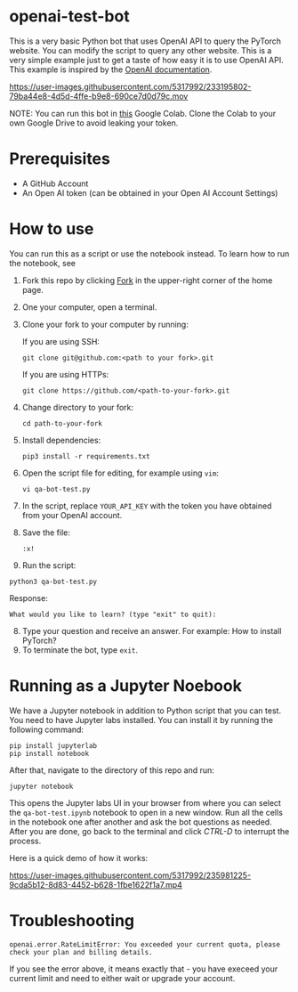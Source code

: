 # openai-test-bot

This is a very basic Python bot that uses OpenAI API to query the PyTorch website.
You can modify the script to query any other website. This is a very simple example just to get a taste of
how easy it is to use OpenAI API. This example is inspired by the [OpenAI documentation](https://platform.openai.com/docs/quickstart). 

https://user-images.githubusercontent.com/5317992/233195802-79ba44e8-4d5d-4ffe-b9e8-690ce7d0d79c.mov

NOTE: You can run this bot in [this](https://colab.research.google.com/drive/1PWDM2N1xpgtwpqEzwGXWm7O4NrAKhnY-) Google Colab. Clone the Colab to
your own Google Drive to avoid leaking your token.

# Prerequisites

* A GitHub Account
* An Open AI token (can be obtained in your Open AI Account Settings)

# How to use

You can run this as a script or use the notebook instead. To learn how to run the notebook, see 

1. Fork this repo by clicking [Fork](https://github.com/svekars/openai-test-bot/fork) in the upper-right corner of the home page.
2. One your computer, open a terminal.
3. Clone your fork to your computer by running:


   If you are using SSH:
   
   ```
   git clone git@github.com:<path to your fork>.git
   ```
   
   If you are using HTTPs: 
   
   ```
   git clone https://github.com/<path-to-your-fork>.git
   ```
   
4. Change directory to your fork:

   ```
   cd path-to-your-fork
   ```

6. Install dependencies: 

   ```
   pip3 install -r requirements.txt
   ```
   
8. Open the script file for editing, for example using `vim`:

   ```
   vi qa-bot-test.py
   ```

8. In the script, replace `YOUR_API_KEY` with the token you have obtained from your OpenAI account. 
9. Save the file: 
   
   ```
   :x! 
   ```

11. Run the script:

   ```
   python3 qa-bot-test.py
   ```
   
   Response:
   
   ```
   What would you like to learn? (type "exit" to quit):
   ```
   
8. Type your question and receive an answer. For example: How to install PyTorch?
9. To terminate the bot, type ``exit``.

# Running as a Jupyter Noebook

We have a Jupyter notebook in addition to Python script that you can test. You need to have Jupyter labs installed. You can install it by running the following command:

```
pip install jupyterlab
pip install notebook
```

After that, navigate to the directory of this repo and run:

```
jupyter notebook
```

This opens the Jupyter labs UI in your browser from where you can select the `qa-bot-test.ipynb` notebook to open in a new window.
Run all the cells in the notebook one after another and ask the bot questions as needed.
After you are done, go back to the terminal and click *CTRL-D* to interrupt the process.

Here is a quick demo of how it works:

https://user-images.githubusercontent.com/5317992/235981225-9cda5b12-8d83-4452-b628-1fbe1622f1a7.mp4

# Troubleshooting

```
openai.error.RateLimitError: You exceeded your current quota, please check your plan and billing details.
```

If you see the error above, it means exactly that - you have execeed your current limit and need to either wait or
upgrade your account.
